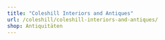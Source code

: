 ```yaml
---
title: "Coleshill Interiors and Antiques"
url: /coleshill/coleshill-interiors-and-antiques/
shop: Antiquitäten
---
```

